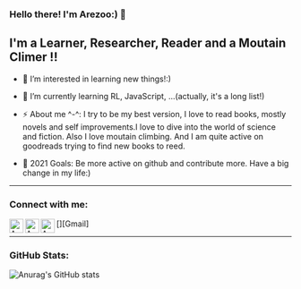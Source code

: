 ### Hello there! I'm Arezoo:) 👋

## I'm a Learner, Researcher, Reader and a Moutain Climer !!

- 👀 I’m interested in learning new things!:)

- 🌱 I’m currently learning RL, JavaScript, ...(actually, it's a long list!)

- ⚡ About me ^-^: I try to be my best version, I love to read books, mostly novels and self improvements.I love to dive into the world of science and fiction. Also I love moutain climbing. And I am quite active on goodreads trying to find new books to reed.

- 🥅 2021 Goals: Be more active on github and contribute more. Have a big change in my life:)
---

### Connect with me:

[<img align="left" alt="Arezoo Al | YouTube" width="25px" src="https://cdn.jsdelivr.net/npm/simple-icons@v3/icons/youtube.svg" />][youtube]
[<img align="left" alt="Arezoo Al | LinkedIn" width="25px" src="https://cdn.jsdelivr.net/npm/simple-icons@v3/icons/linkedin.svg" />][linkedin]
[<img align="left" alt="Arezoo Al | Gmail" width="25px" src="https://cdn.jsdelivr.net/npm/simple-icons@v3/icons/gmail.svg" />][Gmail]

---
### GitHub Stats:
![Anurag's GitHub stats](https://github-readme-stats.vercel.app/api?username=arezooaalipanah&theme=chartreuse-dark&show_icons=true)

[youtube]: https://www.youtube.com/channel/UCHZdk-1ndTRgy558uhDWJsQ
[linkedin]: https://www.linkedin.com/in/arezoo-alipanah
[linkedin]: https://www.arezoo.alip@gmail.com
